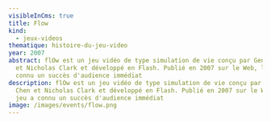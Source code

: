 ```yaml
---
visibleInCms: true
title: Flow
kind:
  - jeux-videos
thematique: histoire-du-jeu-video
year: 2007
abstract: flOw est un jeu vidéo de type simulation de vie conçu par Genova Chen
  et Nicholas Clark et développé en Flash. Publié en 2007 sur le Web, le jeu a
  connu un succès d'audience immédiat
description: flOw est un jeu vidéo de type simulation de vie conçu par Genova
  Chen et Nicholas Clark et développé en Flash. Publié en 2007 sur le Web, le
  jeu a connu un succès d'audience immédiat
image: /images/events/flow.png
---
```


